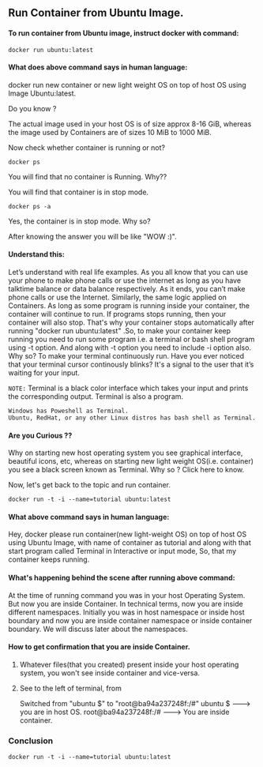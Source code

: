 ## Run Container from Ubuntu Image.

#### To run container from Ubuntu image, instruct docker with command:

    docker run ubuntu:latest

#### What does above command says in human language:

docker run new container or new light weight OS on top of host OS using Image Ubuntu:latest.

Do you know ?

The actual image used in your host OS is of size approx 8-16 GiB, whereas the image used by Containers are of sizes 10 MiB to 1000 MiB. 

Now check whether container is running or not?

    docker ps
You will find that no container is Running. Why??

You will find that container is in stop mode.

    docker ps -a
Yes, the container is in stop mode. Why so?

After knowing the answer you will be like "WOW :)". 

#### Understand this:

Let’s understand with real life examples. As you all know that you can use your phone to make phone calls or use the 
internet as long as you have talktime balance or data balance respectively. As it ends, you can’t make phone calls or use the Internet. Similarly, the same logic applied on Containers. As long as some program is running inside your container, 
the container will continue to run. If programs stops running, then your container will also stop. That's why your container 
stops automatically after running "docker run ubuntu:latest" .So, to make your container keep running you need to run some program i.e. a terminal or bash shell 
program  using -t option. And along with -t option you need to include -i option also. Why so? To make your terminal continuously run. Have you ever noticed that your terminal cursor continously blinks? It's a signal to the user that it’s waiting for your input.

`NOTE:` 
Terminal is a black color interface which takes your input and prints the corresponding output. Terminal is also a program.

    Windows has Poweshell as Terminal.
    Ubuntu, RedHat, or any other Linux distros has bash shell as Terminal.

#### Are you Curious ??
Why on starting new host operating system you see graphical interface, beautiful icons, etc, whereas on starting new light weight OS(i.e. container) you see a black screen known as Terminal. Why so ? Click here to know. 

Now, let's get back to the topic and run container.

    docker run -t -i --name=tutorial ubuntu:latest

#### What above command says in human language:

Hey, docker please run container(new light-weight OS) on top of host OS using Ubuntu Image, with name of container as tutorial and along with that start program called Terminal in Interactive or input mode, So, that my container keeps running.

#### What's happening behind the scene after running above command:

At the time of running command you was in your host Operating System. But now you are inside Container. In technical terms, now you are inside different namespaces.
Initially you was in host namespace or inside host boundary and now you are inside container namespace or inside container boundary. We will discuss later about the namespaces.

#### How to get confirmation that you are inside Container.
1) Whatever files(that you created) present inside your host operating system, you won't see inside container and vice-versa.
2) See to the left of terminal, from 

    Switched from  "ubuntu $" to "root@ba94a237248f:/#"
    ubuntu $       ---> you are in host OS.
    root@ba94a237248f:/#  ---> You are inside container.

### Conclusion

    docker run -t -i --name=tutorial ubuntu:latest
